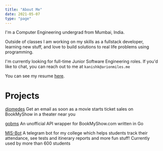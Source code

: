 ```yaml
---
title: "About Me"
date: 2021-05-07
type: "page"
---
```


I'm a Computer Engineering undergrad from Mumbai, India.

Outside of classes I am working on my skills as a fullstack developer, learning new stuff, and love to build solutions to
real life problems using programming.

I'm currently looking for full-time Junior Software Engineering roles. If you'd like to chat, you can reach out to me at `kanishk@arionmiles.me`

You can see my resume [here](/pdfs/resume.pdf).

# Projects

[diomedes](https://github.com/ArionMiles/diomedes) Get an email as soon as a movie starts ticket sales on BookMyShow in a theater near you

[gobms](https://github.com/ArionMiles/gobms) An unofficial API wrapper for BookMyShow.com written in Go

[MIS-Bot](https://github.com/ArionMiles/MIS-Bot) A telegram bot for my college which helps students track their attendance, see tests and itinerary reports and more fun stuff! Currently used by more than 600 students
